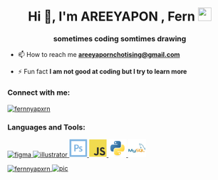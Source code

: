 <h1 align="center">Hi 👋, I'm AREEYAPON , Fern <image src = "https://cdn-icons-png.flaticon.com/512/6997/6997662.png" target = "iconprofile" width = "30" height = "30"</h1>
<h3 align="center">sometimes coding somtimes drawing</h3>

- 📫 How to reach me **areeyapornchotising@gmail.com**

- ⚡ Fun fact **I am not good at coding but I try to learn more**

<h3 align="left">Connect with me:</h3>
<p align="left">
<a href="https://instagram.com/fernnyapxrn" target="blank"><img align="center" src="https://raw.githubusercontent.com/rahuldkjain/github-profile-readme-generator/master/src/images/icons/Social/instagram.svg" alt="fernnyapxrn" height="30" width="40" /></a>
</p>

<h3 align="left">Languages and Tools:</h3>
<p align="left"> <a href="https://www.figma.com/" target="_blank" rel="noreferrer"> 
  <img src="https://www.vectorlogo.zone/logos/figma/figma-icon.svg" alt="figma" width="40" height="40"/> </a> 
  <a href="https://www.adobe.com/in/products/illustrator.html" target="_blank" rel="noreferrer"> 
  <img src="https://www.vectorlogo.zone/logos/adobe_illustrator/adobe_illustrator-icon.svg" alt="illustrator" width="40" height="40"/> </a> 
  <a href="https://developer.mozilla.org/en-US/docs/Web/JavaScript" target="_blank" rel="noreferrer"> 
  <img src="https://raw.githubusercontent.com/devicons/devicon/master/icons/photoshop/photoshop-line.svg" alt="photoshop" width="40" height="40"/> </a> 
  <a href="https://www.python.org" target="_blank" rel="noreferrer"> 
  <img src="https://raw.githubusercontent.com/devicons/devicon/master/icons/javascript/javascript-original.svg" alt="javascript" width="40" height="40"/> </a> 
  <a href="https://www.mysql.com/" target="_blank" rel="noreferrer"> 
  <img src="https://raw.githubusercontent.com/devicons/devicon/master/icons/python/python-original.svg" alt="python" width="40" height="40"/> </a> 
  <img src="https://raw.githubusercontent.com/devicons/devicon/master/icons/mysql/mysql-original-wordmark.svg" alt="mysql" width="40" height="40"/> </a> 
  <a href="https://www.photoshop.com/en" target="_blank" rel="noreferrer"> </p>
  
<p><img align="center" src="https://github-readme-streak-stats.herokuapp.com/?user=fernnyapxrn&" alt="fernnyapxrn" />  
  <img src="https://cdn-icons-png.flaticon.com/512/4288/4288976.png" alt="pic" width="800" height="800"/> </a> </p>
